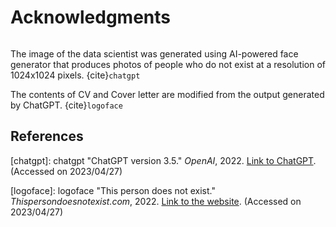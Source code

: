 # Acknowledgments
```{bibliography}
```
The image of the data scientist was generated using AI-powered face generator that produces photos of people who do not exist at a resolution of 1024x1024 pixels. {cite}`chatgpt`

The contents of CV and Cover letter are modified from the output generated by ChatGPT. {cite}`logoface`

## References

[chatgpt]: chatgpt "ChatGPT version 3.5." *OpenAI*, 2022. [Link to ChatGPT](https://chat.openai.com/). (Accessed on 2023/04/27)

[logoface]: logoface "This person does not exist." *Thispersondoesnotexist.com*, 2022. [Link to the website](https://thispersondoesnotexist.xyz/). (Accessed on 2023/04/27)

